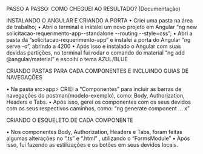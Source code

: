 PASSO A PASSO: COMO CHEGUEI AO RESULTADO?
(Documentação)


INSTALANDO O ANGULAR E CRIANDO A PORTA
•	Criei uma pasta na área de trabalho;
•	Abri o terminal e instalei um novo projeto em Angular “ng new solicitacao-requerimento-app--standalone --routing --style=css”;
•	Abri a pasta da “solicitacao-requerimento-app” e instalei a porta do Angular “ng serve -o”, abrindo a 4200
•	Após isso e instalado o Angular com suas devidas partições, no terminal fui rodar o comando do material “ng add @angular/material” e escolhi o tema AZUL/BLUE

CRIANDO PASTAS PARA CADA COMPONENTES E INCLUINDO GUIAS DE NAVEGAÇÕES


•	Na pasta src>app> CRIEI a “Componentes” para incluir as barras de navegações do postman(modelo-exemplo), como: Body, Authorization, Headers e Tabs. 
•	Após isso,  gerei os componentes com os seus devidos com os seus respectivos caminhos, como: “ng generate component ... x”


CRIANDO O ESQUELETO DE CADA COMPONENTE

•	Nos componentes Body, Authorization, Headers e Tabs, foram feitas algumas alterações no “.ts” e “.html” , utilizando o “FormsModule” 
•	Após isso, fui fazendo as estilizações e os botões em seus devidos locais.
